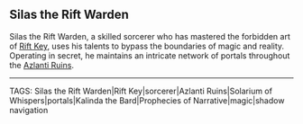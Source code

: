 ## Silas the Rift Warden

Silas the Rift Warden, a skilled sorcerer who has mastered the forbidden art of [Rift Key](../Artifacts/Rift_Key.md), uses his talents to bypass the boundaries of magic and reality. Operating in secret, he maintains an intricate network of portals throughout the [Azlanti Ruins](../Places/Azlanti_Ruins.md).


---
TAGS: Silas the Rift Warden|Rift Key|sorcerer|Azlanti Ruins|Solarium of Whispers|portals|Kalinda the Bard|Prophecies of Narrative|magic|shadow navigation

